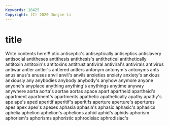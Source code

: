 ```yaml
---
Keywords: 18425
Copyright: (C) 2020 Junjie Li
---
```


# title

Write contents here!!!
ptic 
antiseptic's 
antiseptically
antiseptics 
antislavery 
antisocial 
antitheses 
antithesis 
antithesis's 
antithetical 
antithetically 
antitoxin 
antitoxin's
antitoxins 
antitrust 
antiviral 
antiviral's 
antivirals 
antivirus 
antiwar 
antler 
antler's 
antlered
antlers 
antonym 
antonym's 
antonyms 
ants 
anus 
anus's 
anuses 
anvil 
anvil's
anvils 
anxieties 
anxiety 
anxiety's 
anxious 
anxiously 
any 
anybodies 
anybody 
anybody's
anyhow 
anymore 
anyone 
anyone's 
anyplace 
anything 
anything's 
anythings 
anytime 
anyway
anywhere 
aorta 
aorta's 
aortae 
aortas 
apace 
apart 
apartheid 
apartheid's 
apartment
apartment's 
apartments 
apathetic 
apathetically 
apathy 
apathy's 
ape 
ape's 
aped 
aperitif
aperitif's 
aperitifs 
aperture 
aperture's 
apertures 
apes 
apex 
apex's 
apexes 
aphasia
aphasia's 
aphasic 
aphasic's 
aphasics 
aphelia 
aphelion 
aphelion's 
aphelions 
aphid 
aphid's
aphids 
aphorism 
aphorism's 
aphorisms 
aphoristic 
aphrodisiac 
aphrodisiac's 
